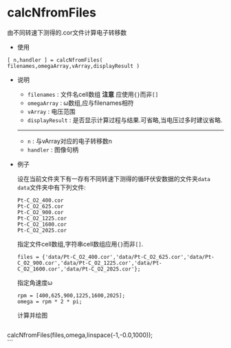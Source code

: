 # calcNfromFiles

由不同转速下测得的.cor文件计算电子转移数

- 使用

```
[ n,handler ] = calcNfromFiles( filenames,omegaArray,vArray,displayResult )
```

- 说明
    
    - `filenames` : 文件名cell数组 **注意** 应使用`{}`而非`[]`
    - `omegaArray` : ω数组,应与filenames相符
    - `vArray` : 电压范围
    - `displayResult` : 是否显示计算过程与结果.可省略,当电压过多时建议省略.

    ---
    
    - `n` : 与vArray对应的电子转移数n
    - `handler` : 图像句柄

- 例子

    设在当前文件夹下有一存有不同转速下测得的循环伏安数据的文件夹`data`
    `data`文件夹中有下列文件:
    
    ```
    Pt-C_O2_400.cor    Pt-C_O2_625.cor    Pt-C_O2_900.cor    Pt-C_O2_1225.cor    Pt-C_O2_1600.cor    Pt-C_O2_2025.cor
    ```
    
    指定文件cell数组,字符串cell数组应用`{}`而非`[]`.
    
    ```
    files = {'data/Pt-C_O2_400.cor','data/Pt-C_O2_625.cor','data/Pt-C_O2_900.cor','data/Pt-C_O2_1225.cor','data/Pt-C_O2_1600.cor','data/Pt-C_O2_2025.cor'};
    ```
    
    指定角速度ω
    
    ```
    rpm = [400,625,900,1225,1600,2025];
    omega = rpm * 2 * pi;
    ```
    
    计算并绘图
    
    ```
calcNfromFiles(files,omega,linspace(-1,-0.0,1000));    
    ```
    
    




